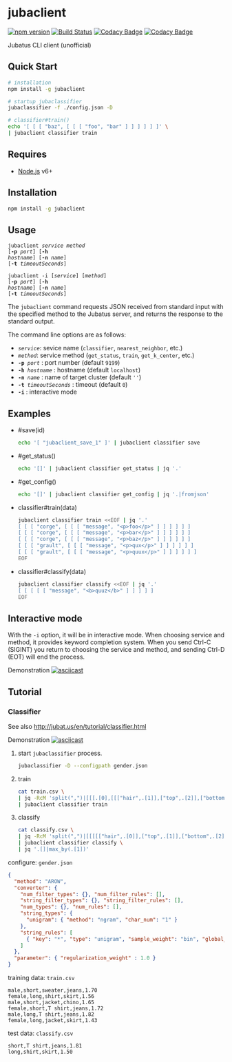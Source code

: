 # jubaclient

[![npm version](https://badge.fury.io/js/jubaclient.svg)](https://badge.fury.io/js/jubaclient)
[![Build Status](https://travis-ci.org/naokikimura/jubaclient.svg?branch=master)](https://travis-ci.org/naokikimura/jubaclient)
[![Codacy Badge](https://api.codacy.com/project/badge/Grade/2f6c4944c7df41a887627318c06d92c3)](https://www.codacy.com/app/n.kimura.cap/jubaclient?utm_source=github.com&utm_medium=referral&utm_content=naokikimura/jubaclient&utm_campaign=badger)
[![Codacy Badge](https://api.codacy.com/project/badge/Coverage/7f75cce83b7e4db49e8e8ce8b9398c05)](https://www.codacy.com/app/n.kimura.cap/jubaclient?utm_source=github.com&utm_medium=referral&utm_content=naokikimura/jubaclient&utm_campaign=Badge_Coverage)

Jubatus CLI client (unofficial)

## Quick Start ##

```bash
# installation
npm install -g jubaclient

# startup jubaclassifier
jubaclassifier -f ./config.json -D

# classifier#train()
echo '[ [ [ "baz", [ [ [ "foo", "bar" ] ] ] ] ] ]' \
| jubaclient classifier train
```

## Requires ##

- [Node.js](https://nodejs.or]) v6+

## Installation ##

```bash
npm install -g jubaclient
```

## Usage ##

<code>jubaclient _service_ _method_ [**-p** _port_] [**-h** _hostname_] [**-n** _name_] [**-t** _timeoutSeconds_]</code>

<code>jubaclient -i [_service_] [_method_] [**-p** _port_] [**-h** _hostname_] [**-n** _name_] [**-t** _timeoutSeconds_]</code>

The `jubaclient` command requests JSON received from standard input with the specified method to the Jubatus server, and returns the response to the standard output.

The command line options are as follows:

- <code>_service_</code>: sevice name (`classifier`, `nearest_neighbor`, etc.)
- <code>_method_</code>: service method (`get_status`, `train`, `get_k_center`, etc.)
- <code>**-p** _port_</code> : port number (default `9199`)
- <code>**-h** _hostname_</code> : hostname (default `localhost`)
- <code>**-n** _name_</code> : name of target cluster (default `''`)
- <code>**-t** _timeoutSeconds_</code> : timeout  (default `0`)
- <code>**-i**</code> : interactive mode

## Examples ##

- #save(id)
    ```bash
    echo '[ "jubaclient_save_1" ]' | jubaclient classifier save 
    ```
- #get_status()
    ```bash
    echo '[]' | jubaclient classifier get_status | jq '.' 
    ```
- #get_config()
    ```bash
    echo '[]' | jubaclient classifier get_config | jq '.|fromjson' 
    ```
- classifier#train(data)
    ```bash
    jubaclient classifier train <<EOF | jq '.'
    [ [ [ "corge", [ [ [ "message", "<p>foo</p>" ] ] ] ] ] ]
    [ [ [ "corge", [ [ [ "message", "<p>bar</p>" ] ] ] ] ] ]
    [ [ [ "corge", [ [ [ "message", "<p>baz</p>" ] ] ] ] ] ]
    [ [ [ "grault", [ [ [ "message", "<p>qux</p>" ] ] ] ] ] ]
    [ [ [ "grault", [ [ [ "message", "<p>quux</p>" ] ] ] ] ] ]
    EOF
    ```
- classifier#classify(data)
    ```bash
    jubaclient classifier classify <<EOF | jq '.'
    [ [ [ [ [ "message", "<b>quuz</b>" ] ] ] ] ]
    EOF
    ```
## Interactive mode ##

With the `-i` option, it will be in interactive mode. When choosing service and method, it provides keyword completion system.
When you send Ctrl-C (SIGINT) you return to choosing the service and method, and sending Ctrl-D (EOT) will end the process.

Demonstration
[![asciicast](https://asciinema.org/a/161095.png)](https://asciinema.org/a/161095)

## Tutorial ##

### Classifier ####

See also http://jubat.us/en/tutorial/classifier.html

Demonstration
[![asciicast](https://asciinema.org/a/160939.png)](https://asciinema.org/a/160939)

1. start `jubaclassifier` process.
    ```bash
    jubaclassifier -D --configpath gender.json 
    ```

2. train
    ```bash
    cat train.csv \
    | jq -RcM 'split(",")|[[[.[0],[[["hair",.[1]],["top",.[2]],["bottom",.[3]]],[["height",(.[4]|tonumber)]]]]]]' \
    | jubaclient classifier train
    ```

3. classify
    ```bash
    cat classify.csv \
    | jq -RcM 'split(",")|[[[[["hair",.[0]],["top",.[1]],["bottom",.[2]]],[["height",(.[3]|tonumber)]]]]]' \
    | jubaclient classifier classify \
    | jq '.[]|max_by(.[1])'
    ```

configure: `gender.json`
```json
{
  "method": "AROW",
  "converter": {
    "num_filter_types": {}, "num_filter_rules": [],
    "string_filter_types": {}, "string_filter_rules": [],
    "num_types": {}, "num_rules": [],
    "string_types": {
      "unigram": { "method": "ngram", "char_num": "1" }
    },
    "string_rules": [
      { "key": "*", "type": "unigram", "sample_weight": "bin", "global_weight": "bin" }
    ]
  },
  "parameter": { "regularization_weight" : 1.0 }
}
```

training data: `train.csv`
```csv
male,short,sweater,jeans,1.70
female,long,shirt,skirt,1.56
male,short,jacket,chino,1.65
female,short,T shirt,jeans,1.72
male,long,T shirt,jeans,1.82
female,long,jacket,skirt,1.43
```

test data: `classify.csv`

```csv
short,T shirt,jeans,1.81
long,shirt,skirt,1.50
```
